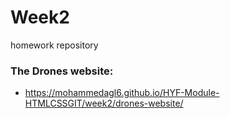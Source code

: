 # Week2
homework repository

### The Drones website:
- https://mohammedagl6.github.io/HYF-Module-HTMLCSSGIT/week2/drones-website/
